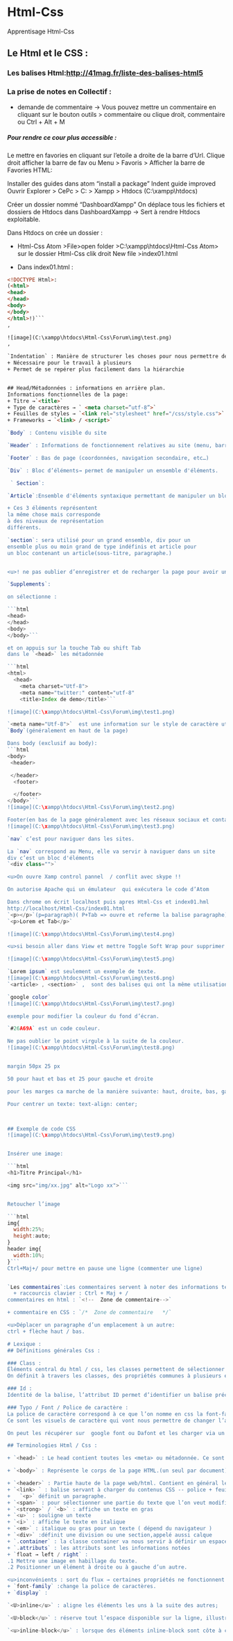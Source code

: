 # Html-Css
Apprentisage Html-Css

## Le Html et le CSS :

### Les balises Html:http://41mag.fr/liste-des-balises-html5

### La prise de notes en Collectif :

+ demande de commentaire → Vous pouvez mettre un commentaire en cliquant sur le bouton outils > commentaire ou clique droit, commentaire ou Ctrl + Alt +  M   

##### Pour rendre ce cour plus accessible :

Le mettre en favories en cliquant sur l’etoile a droite de la barre d’Url.
Clique droit afficher la barre de fav ou Menu > Favoris > Afficher la barre de Favories
HTML:


Installer des guides dans atom
“install a package”
Indent guide improved
Ouvrir Explorer > CePc > C: > Xampp > Htdocs
(C:\xampp\htdocs)

Créer un dossier nommé “DashboardXampp”
On déplace tous les fichiers et dossiers de Htdocs dans DashboardXampp  → Sert à rendre Htdocs exploitable.

Dans Htdocs on crée un dossier :
+  Html-Css
Atom >File>open folder >C:\xampp\htdocs\Html-Css
Atom> sur le dossier Html-Css clik droit New file >index01.html

+ Dans index01.html :    
```html
<!DOCTYPE Html>:
(<html>
<head>
</head>
<body>
</body>
</html>!)```
,

![image](C:\xampp\htdocs\Html-Css\Forum\img\test.png)
,

`Indentation` : Manière de structurer les choses pour nous permettre de clarifier son travail.
+ Nécessaire pour le travail à plusieurs
+ Permet de se repérer plus facilement dans la hiérarchie


## Head/Métadonnées : informations en arrière plan.
Informations fonctionnelles de la page:
+ Titre →`<title>`
+ Type de caractères → ` <meta charset=”utf-8”>`
+ Feuilles de styles → `<link rel="stylesheet" href="/css/style.css">`
+ Frameworks → `<link> / <script>`

`Body` : Contenu visible du site

`Header` : Informations de fonctionnement relatives au site (menu, barre de recherche, Log in, logo ou nom du site)

`Footer` : Bas de page (coordonnées, navigation secondaire, etc…)

`Div` : Bloc d’éléments→ permet de manipuler un ensemble d'éléments.

 ` Section`:

`Article`:Ensemble d'éléments syntaxique permettant de manipuler un bloc.

+ Ces 3 éléments représentent
la même chose mais corresponde
à des niveaux de représentation
différents.

`section`: sera utilisé pour un grand ensemble, div pour un
ensemble plus ou moin grand de type indéfinis et article pour
un bloc contenant un article(sous-titre, paragraphe.)


<u>! ne pas oublier d’enregistrer et de recharger la page pour avoir un visuel de son code!</u>

`Supplements`:

on sélectionne :

```html
<head>
</head>
<body>
</body>```

et on appuis sur la touche Tab ou shift Tab
dans le `<head>` les métadonnée   

```html
<html>
  <head>
    <meta charset="Utf-8">
    <meta name="twitter:" content="utf-8"
    <title>Index de demo</title>```

![image](C:\xampp\htdocs\Html-Css\Forum\img\test1.png)

`<meta name="Utf-8">`  est une information sur le style de caractère utiliser sur le fichier.
`Body`(généralement en haut de la page)

Dans body (exclusif au body):
```html
<body>
 <header>

 </header>
  <footer>

  </footer>
</body>```
![image](C:\xampp\htdocs\Html-Css\Forum\img\test2.png)

Footer(en bas de la page généralement avec les réseaux sociaux et contacts )
![image](C:\xampp\htdocs\Html-Css\Forum\img\test3.png)

`nav` c’est pour naviguer dans les sites.

La `nav` correspond au Menu, elle va servir à naviguer dans un site
div c’est un bloc d'éléments
`<div class="">`

<u>On ouvre Xamp control pannel  / conflit avec skype !!

On autorise Apache qui un émulateur  qui exécutera le code d’Atom

Dans chrome on écrit localhost puis apres Html-Css et index01.hml
http://localhost/Html-Css/index01.html
`<p></p>`(p=paragraph)( P+Tab => ouvre et referme la balise paragraphe)
`<p>Lorem et Tab</p>`

![image](C:\xampp\htdocs\Html-Css\Forum\img\test4.png)

<u>si besoin aller dans View et mettre Toggle Soft Wrap pour supprimer l’espace dans `<p>lorem</p>`

![image](C:\xampp\htdocs\Html-Css\Forum\img\test5.png)

`Lorem ipsum` est seulement un exemple de texte.
![image](C:\xampp\htdocs\Html-Css\Forum\img\test6.png)
`<article> , <section>` ,  sont des balises qui ont la même utilisation, ils vont servir à sélectionner une grosse partie pour pouvoir la modifier.

`google color`
![image](C:\xampp\htdocs\Html-Css\Forum\img\test7.png)

exemple pour modifier la couleur du fond d’écran.

`#26A69A` est un code couleur.

Ne pas oublier le point virgule à la suite de la couleur.
![image](C:\xampp\htdocs\Html-Css\Forum\img\test8.png)


margin 50px 25 px

50 pour haut et bas et 25 pour gauche et droite

pour les marges ca marche de la manière suivante: haut, droite, bas, gauche

Pour centrer un texte: text-align: center;



## Exemple de code CSS
![image](C:\xampp\htdocs\Html-Css\Forum\img\test9.png)


Insérer une image:

```html
<h1>Titre Principal</h1>

<img src="img/xx.jpg" alt="Logo xx">```


Retoucher l’image

```html
img{
  width:25%;
  height:auto;
}
header img{
  width:10%;
}```
Ctrl+Maj+/ pour mettre en pause une ligne (commenter une ligne)


`Les commentaires`:Les commentaires servent à noter des informations textuels au milieu du code sans perturber son exécution. Ils peuvent également servir à masquer une partie du code sans avoir à effacer son contenus.
  +	raccourcis clavier : Ctrl + Maj + /
commentaires en html : `<!--  Zone de commentaire-->`

+ commentaire en CSS : `/*  Zone de commentaire   */`

<u>Déplacer un paragraphe d’un emplacement à un autre:
ctrl + flèche haut / bas.

# Lexique :
## Définitions générales Css :

### Class :
Éléments central du html / css, les classes permettent de sélectionner plusieurs éléments et de leur appliquer du style dans l’ensemble.
On définit à travers les classes, des propriétés communes à plusieurs éléments.

### Id :
Identité de la balise, l’attribut ID permet d’identifier un balise précisément. Elle va nous permettre d’appliquer du style qui ne doit apparaître que sur cet élément.

### Typo / Font / Police de caractère :
La police de caractère correspond à ce que l’on nomme en css la font-family.
Ce sont les visuels de caractère qui vont nous permettre de changer l’affichage du texte.

On peut les récupérer sur  google font ou Dafont et les charger via un système de balise `<link>` ou directement dans le css via ce que l’on appel les <U>media queries.

## Terminologies Html / Css :

+ `<head>` : Le head contient toutes les <meta> ou métadonnée. Ce sont les informations structurelles de la page qui n'apparaîtront pas directement à l'écran mais qui sont nécessaire pour le bon fonctionnement de la page.

+ `<body>` : Représente le corps de la page HTML.(un seul par document)

+ `<header>` : Partie haute de la page web/html. Contient en général le `<h1>` et la navigation `<nav>`.
+ `<link> ` : balise servant à charger du contenus CSS -- police + feuille de style
+	`<p>` définit un paragraphe.
+ `<span>` : pour sélectionner une partie du texte que l’on veut modifié.
+ `<strong>` / `<b>` : affiche un texte en gras
+ `<u>` : souligne un texte
+ `<i>` : affiche le texte en italique
+ `<em>` : italique ou gras pour un texte ( dépend du navigateur )
+ `<div>` :définit une division ou une section,appelé aussi calque
+ `.container` : la classe container va nous servir à définir un espace donné qui contient les données dans une partie de la page. C’est une classe que l’on définit soi même.
+ `.attributs` : les attributs sont les informations notées
+ `float → left / right` :  
.1 Mettre une image en habillage du texte.
.2 Positionner un élément à droite ou à gauche d’un autre.

<u>inconvénients : sort du flux → certaines propriétés ne fonctionnent pas et les éléments ne sont plus relatif entre eux
+ `font-family` :change la police de caractères.
+ `display` :

`<U>inline</u>` : aligne les éléments les uns à la suite des autres;

`<U>block</u>` : réserve tout l’espace disponible sur la ligne, illustré par une marge qui remplis l’espace.

`<u>inline-block</u>` : lorsque des éléments inline-block sont côte à côte, ils se mettent à la suite et ensemble, forment un block.
